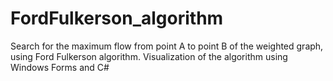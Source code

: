 # FordFulkerson_algorithm
 Search for the maximum flow from point A to point B of the weighted graph, using Ford Fulkerson algorithm. Visualization of the algorithm using Windows Forms and C# 
